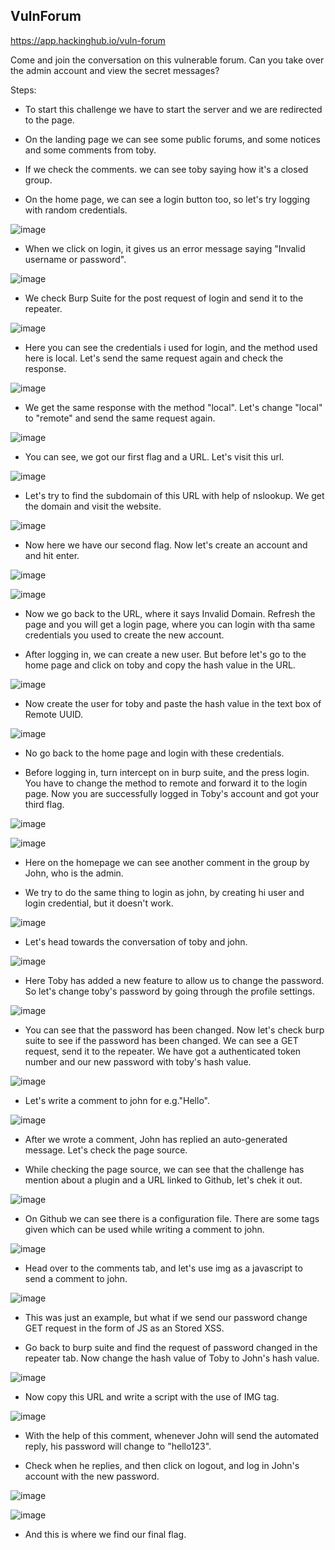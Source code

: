 
## VulnForum
   https://app.hackinghub.io/vuln-forum
   
Come and join the conversation on this vulnerable forum. Can you take over the admin account and view the secret messages? 

Steps:


* To start this challenge we have to start the server and we are redirected to the page.


* On the landing page we can see some public forums, and some notices and some comments from toby.


* If we check the comments. we can see toby saying how it's a closed group.


* On the home page, we can see a login button too, so let's try logging with random credentials.


![image](https://github.com/ocoretech/Sahil-workbook/assets/67775716/9760a364-cc75-4d78-9485-d2a2b1f0becf)


* When we click on login, it gives us an error message saying "Invalid username or password".


![image](https://github.com/ocoretech/Sahil-workbook/assets/67775716/35db11ff-4870-4d10-86bb-b9a04d5702eb)


* We check Burp Suite for the post request of login and send it to the repeater.


![image](https://github.com/ocoretech/Sahil-workbook/assets/67775716/913512fa-c260-4c37-a75b-f2addc64cfe6)


* Here you can see the credentials i used for login, and the method used here is local. Let's send the same request again and check the response.


![image](https://github.com/ocoretech/Sahil-workbook/assets/67775716/166bb2f0-1ef6-482a-8a87-1f75fc901161)



* We get the same response with the method "local". Let's change "local" to "remote" and send the same request again.


![image](https://github.com/ocoretech/Sahil-workbook/assets/67775716/e1be963c-7a27-47e9-8054-41a0ab890271)


* You can see, we got our first flag and a URL. Let's visit this url.


![image](https://github.com/ocoretech/Sahil-workbook/assets/67775716/4e849a60-606d-44f0-ae8e-056ed3255b6e)


* Let's try to find the subdomain of this URL with help of nslookup. We get the domain and visit the website.


![image](https://github.com/ocoretech/Sahil-workbook/assets/67775716/cc19d407-3439-4342-9873-4eeec70ae942)


* Now here we have our second flag. Now let's create an account and and hit enter.


![image](https://github.com/ocoretech/Sahil-workbook/assets/67775716/afc7644a-8d32-413b-95c3-f2e1781fc69f)


![image](https://github.com/ocoretech/Sahil-workbook/assets/67775716/182f2135-25cc-4152-858b-32e0e0f69cb6)


* Now we go back to the URL, where it says Invalid Domain. Refresh the page and you will get a login page, where you can login with tha same credentials you used to create the new account.


* After logging in, we can create a new user. But before let's go to the home page and click on toby and copy the hash value in the URL.


![image](https://github.com/ocoretech/Sahil-workbook/assets/67775716/274d7b37-b714-4f27-b4ac-12571d229213)


* Now create the user for toby and paste the hash value in the text box of Remote UUID.


![image](https://github.com/ocoretech/Sahil-workbook/assets/67775716/f5e1cd65-dc92-4fd7-ae1b-8f0085396a9c)


* No go back to the home page and login with these credentials.


* Before logging in, turn intercept on in burp suite, and the press login. You have to change the method to remote and forward it to the login page. Now you are successfully logged in Toby's account and got your third flag.


![image](https://github.com/ocoretech/Sahil-workbook/assets/67775716/b273659d-386f-4c6f-ad1d-aa5e3b5bec2f)


![image](https://github.com/ocoretech/Sahil-workbook/assets/67775716/075ade75-c131-4c70-83ee-c4f2dd66e0e7)


* Here on the homepage we can see another comment in the group by John, who is the admin.


* We try to do the same thing to login as john, by creating hi user and login credential, but it doesn't work. 


![image](https://github.com/ocoretech/Sahil-workbook/assets/67775716/47086bea-c522-4fa2-89d6-7a805546b4a0)


* Let's head towards the conversation of toby and john.


![image](https://github.com/ocoretech/Sahil-workbook/assets/67775716/d253139f-e41a-4d78-8098-92d2fb00b4fc)


* Here Toby has added a new feature to allow us to change the password. So let's change toby's password by going through the profile settings.


![image](https://github.com/ocoretech/Sahil-workbook/assets/67775716/e68f5e6f-de8f-4c9e-8a40-92d305aa3475)


* You can see that the password has been changed. Now let's check burp suite to see if the password has been changed. We can see a GET request, send it to the repeater. We have got a authenticated token number and our new password with toby's hash value.


![image](https://github.com/ocoretech/Sahil-workbook/assets/67775716/51603c65-1002-4e34-8005-880330c5b78b)


* Let's write a comment to john for e.g."Hello".


![image](https://github.com/ocoretech/Sahil-workbook/assets/67775716/d524b0ff-879c-4812-ad94-4ef59ed00c20)


* After we wrote a comment, John has replied an auto-generated message. Let's check the page source. 


* While checking the page source, we can see that the challenge has mention about a plugin and a URL linked to Github, let's chek it out.


![image](https://github.com/ocoretech/Sahil-workbook/assets/67775716/11c3ab2f-d612-44cd-abb3-a98cf6bb9331)


* On Github we can see there is a configuration file. There are some tags given which can be used while writing a comment to john.


![image](https://github.com/ocoretech/Sahil-workbook/assets/67775716/2e3a74cd-0e8a-4db5-96e3-449ce55b7a2f)


* Head over to the comments tab, and let's use img as a javascript to send a comment to john.


![image](https://github.com/ocoretech/Sahil-workbook/assets/67775716/f3a61bbf-982e-462a-bd34-fd9c99fe3c75)


* This was just an example, but what if we send our password change GET request in the form of JS as an Stored XSS.
  
  

* Go back to burp suite and find the request of password changed in the repeater tab. Now change the hash value of Toby to John's hash value.
  

![image](https://github.com/ocoretech/Sahil-workbook/assets/67775716/d1c5a5d0-1f43-49de-bf36-301625e67d1d)


* Now copy this URL and write a script with the use of IMG tag.
  

![image](https://github.com/ocoretech/Sahil-workbook/assets/67775716/c0df35ea-c242-474e-b126-d68fb46e9d1c)


* With the help of this comment, whenever John will send the automated reply, his password will change to "hello123".
  

* Check when he replies, and then click on logout, and log in John's account with the new password.

![image](https://github.com/ocoretech/Sahil-workbook/assets/67775716/4a8ac19d-2aeb-4a90-88e6-a1473ecb0e95)


![image](https://github.com/ocoretech/Sahil-workbook/assets/67775716/a40e7304-4039-4148-96ee-c9090243befb)

* And this is where we find our final flag.
  














